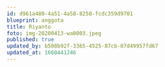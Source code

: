 ```yaml
---
id: d961a480-4a51-4a58-8258-fcdc359d9701
blueprint: anggota
title: Riyanto
foto: img-20200413-wa0003.jpeg
published: true
updated_by: b508b92f-3365-4525-87cb-07d49957fd67
updated_at: 1660441246
---
```

